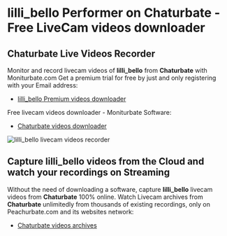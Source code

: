 # lilli_bello Performer on Chaturbate - Free LiveCam videos downloader

## Chaturbate Live Videos Recorder

Monitor and record livecam videos of **lilli_bello** from **Chaturbate** with Moniturbate.com
Get a premium trial for free by just and only registering with your Email address:
* [lilli_bello Premium videos downloader](https://moniturbate.com/request-demo-licence-key.html)

Free livecam videos downloader - Moniturbate Software:
* [Chaturbate videos downloader](https://moniturbate.com/moniturbate-download-software.html)

![lilli_bello livecam videos recorder](https://peachurnet.com/templates/moniturbate-software.png)


## Capture lilli_bello videos from the Cloud and watch your recordings on Streaming

Without the need of downloading a software, capture **lilli_bello** livecam videos from **Chaturbate** 100% online.
Watch Livecam archives from **Chaturbate** unlimitedly from thousands of existing recordings, only on Peachurbate.com and its websites network:
* [Chaturbate videos archives](https://peachurnet.com/)